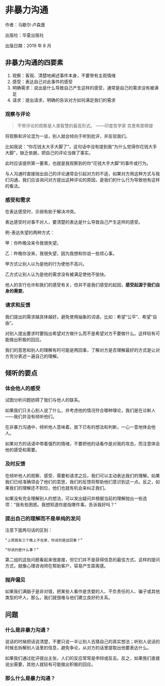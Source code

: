 <author-info date="1646031642448"></author-info>

# 非暴力沟通

作者：马歇尔·卢森堡

出版社：华夏出版社

出版日期：2019 年 8 月

## 非暴力沟通的四要素

1. 观察：客观、清楚地阐述事件本身，不要带有主观情绪
2. 感受：表达自己对此事件的感受
3. 明确需求：说出是什么导致自己产生这样的感受，通常是自己的需求没有被满足
4. 请求：提出请求，明确的告诉对方如何满足我们的需求

### 观察与评论

> 不带评论的观察是人类智慧的最高形式。 ——印度哲学家 克里希那穆提

将观察和评论混为一谈，别人就会倾向于听到批评，并反驳我们。

比如我说：“你花钱太大手大脚了”，这句话中没有提到我“为什么觉得你花钱大手大脚”，缺乏依据，把自己的评论当做了事实。

此时应该提供第一要素，也就是我观察到的你“花钱大手大脚”的事件或行为。

与人沟通时直接抛出自己的评论通常会引起对方的不适，如果对方用这种方式与我们沟通，我们应该询问对方提出这种评论的原因，是我们的什么行为导致他有这样的看法。

### 感受和需求

在表达感受时，示弱有助于解决冲突。

表达感受时对事不对人，要清楚的表达是什么导致自己产生这样的感受。

例-表达失望的两种方式：

甲：你昨晚没来令我很失望。

乙：昨晚你没来，我很失望，因为我想和你说一些烦心事。

甲方式让别人以为是他的行为使他不高兴。

乙方式让别人认为是他的需求没有被满足使他不愉快。

他人的言行也许和我们的感受有关，但并不是我们感受的起因，**感受起源于我们自身的需要**。

### 请求和反馈

我们提出的需求越具体越好。避免使用抽象的词语，比如：希望“公平”、希望“自由”。

对别人提出要求时要指出希望对方做什么而不是希望对方不要做什么。这样较有可能做出积极的回应。

我们的意思和别人的理解有时可能是两回事，了解对方是否理解最好的方式是让对方充分表述一遍自己的理解。

## 倾听的要点

### 体会他人的感受

试图分析问题妨碍了我们与他人的联系。

如果我们只关心别人说了什么，并考虑他的情况符合哪种理论，我们是在诊断人——我们并没有倾听他们。

在非暴力沟通中，倾听他人意味着，放下已有的想法和判断，一心一意地体会他人。

如果对方的话语中带着强烈的情绪，不要把他的话看作是对我的攻击，而注意体会他的感受和需要。

### 及时反馈

在倾听他人的观察、感受、需要和请求之后，我们可以主动表达我们的理解。如果我们已经准确领会了他们的意思，我们的反馈将帮助他们意识到这一点。反之，如果我们的理解还不到位，他们也就有机会来纠正我们。

如果没有完全理解别人的想法，可以发出疑问并根据当前的理解抛出一些选项：“我有些困惑。我想知道你是指哪件事。告诉我好吗？”

### 提出自己的理解而不是单纯的发问

注意下面两句话的区别：

`“上周我有三个晚上不在家，你说的是这回事？”`

`“你说的是什么事？”`

第二组的这些问题看起来很直接，但它们并不是获得信息的最佳方式。这样的提问方式，就像心理咨询师在帮助客户，容易产生距离感。

### 抛弃偏见

如果我们满脑子是非对错，把某些人看作是贪婪的人、不负责任的人、骗子或其他类型的坏人，那么，我们就很难与他们建立良好的关系。

## 问题

### 什么是非暴力沟通？

说话的时候把话说清楚，不要只说一半让别人去猜自己的真实想法；听别人说话的时候去拆解别人话里的信息，避免争论，从对方的话里提取出他要表达什么。

如果我们通过批评提出主张，人们的反应常常是申辩或反击。反之，如果我们直接说出需要，其他人就较有可能做出积极的回应。

### 那么什么是暴力沟通？
